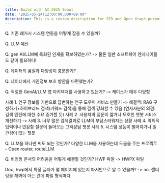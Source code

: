 ```yaml
---
title: Build with AI 2025 Seoul
date: "2025-05-24T12:00:00.000+09:00"
description: This is a custom description for SEO and Open Graph purposes, rather than the default generated excerpt. Simply add a description field to the frontmatter.
---
```


Q. 기존 레거시 시스템 연동을 어떻게 잡을 수 있을까?

Q. LLM 예산

Q. gen AI/LLM에 특화된 인재를 확보하였는가?
-> 물론 일반 소프트웨어 엔지니어들도 같이 필요하다!

Q. 데이터의 품질과 다양성이 충분한가?

Q. 데이터에서 개인정보 보호 방안을 마련했는가?

Q. 적절한 GenAI/LLM 앱 아키텍쳐를 사용하고 있는가?
-> 케이스가 매우 다양함

사례 1. 연구 정보를 기반으로 답변하는 연구 도우미 서비스 만들기 -> 해결책: RAG 구성하기+하이브리드 검색(키워드 검색)을 통해 검색 강화할 수 있음
(연사자분의 의견: 검색 엔진에 대한 수요 증가할 듯)
사례 2. 사용자의 질문이 짧거나 모호한 챗봇 서비스 개선하기 -> 
사례 3. 너무 많은 검색결과로 LLM이 부담스러워지는 상황 
사례 4. 악의적 입력이나 민감함 질문이 들어오는 고객상담 챗봇
사례 5. 시스템 성능이 떨어지거나 일관성이 없는 챗봇

Q. LLM을 하나만 써도 되는 것인가?
다양한 LLM을 사용하는데 도움을 주는 프로젝트 - Open router, routeLLM

Q. 비정형 문서의 어려움을 어떻게 해결할 것인가?
HWP 파일 -> HWPX 파일

Doc, hwp에서 특정 글자가 몇 페이지에 있는지 파서만으로 알 수 있을까? -> no. 렌더링을 해봐야 아는 건데 파일 형식마다 
